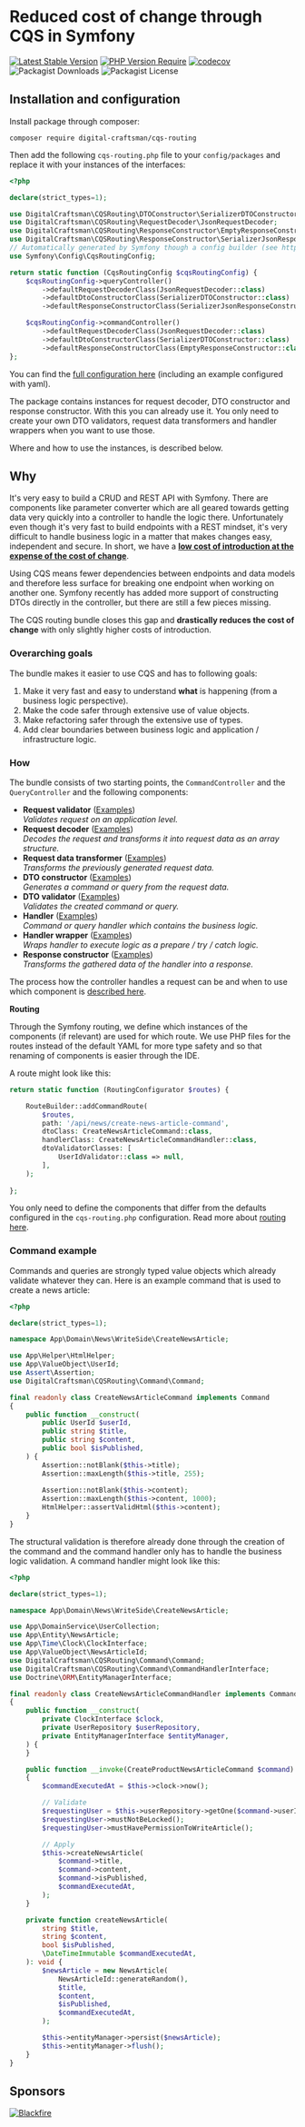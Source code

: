 # Reduced cost of change through CQS in Symfony

[![Latest Stable Version](https://img.shields.io/badge/stable-1.0.0-blue)](https://packagist.org/packages/digital-craftsman/cqs-routing)
[![PHP Version Require](https://img.shields.io/badge/php-8.2|8.3-5b5d95)](https://packagist.org/packages/digital-craftsman/cqs-routing)
[![codecov](https://codecov.io/gh/digital-craftsman-de/cqs-routing/branch/main/graph/badge.svg?token=YUKRDW1L8G)](https://codecov.io/gh/digital-craftsman-de/cqs-routing)
![Packagist Downloads](https://img.shields.io/packagist/dt/digital-craftsman/cqs-routing)
![Packagist License](https://img.shields.io/packagist/l/digital-craftsman/cqs-routing)

## Installation and configuration

Install package through composer:

```shell
composer require digital-craftsman/cqs-routing
```

Then add the following `cqs-routing.php` file to your `config/packages` and replace it with your instances of the interfaces:

```php
<?php

declare(strict_types=1);

use DigitalCraftsman\CQSRouting\DTOConstructor\SerializerDTOConstructor;
use DigitalCraftsman\CQSRouting\RequestDecoder\JsonRequestDecoder;
use DigitalCraftsman\CQSRouting\ResponseConstructor\EmptyResponseConstructor;
use DigitalCraftsman\CQSRouting\ResponseConstructor\SerializerJsonResponseConstructor;
// Automatically generated by Symfony though a config builder (see https://symfony.com/doc/current/configuration.html#config-config-builder).
use Symfony\Config\CqsRoutingConfig;

return static function (CqsRoutingConfig $cqsRoutingConfig) {
    $cqsRoutingConfig->queryController()
        ->defaultRequestDecoderClass(JsonRequestDecoder::class)
        ->defaultDtoConstructorClass(SerializerDTOConstructor::class)
        ->defaultResponseConstructorClass(SerializerJsonResponseConstructor::class);

    $cqsRoutingConfig->commandController()
        ->defaultRequestDecoderClass(JsonRequestDecoder::class)
        ->defaultDtoConstructorClass(SerializerDTOConstructor::class)
        ->defaultResponseConstructorClass(EmptyResponseConstructor::class);
};
```

You can find the [full configuration here](./docs/configuration.md) (including an example configured with yaml). 

The package contains instances for request decoder, DTO constructor and response constructor. With this you can already use it. You only need to create your own DTO validators, request data transformers and handler wrappers when you want to use those. 

Where and how to use the instances, is described below.

## Why

It's very easy to build a CRUD and REST API with Symfony. There are components like parameter converter which are all geared towards getting data very quickly into a controller to handle the logic there. Unfortunately even though it's very fast to build endpoints with a REST mindset, it's very difficult to handle business logic in a matter that makes changes easy, independent and secure. In short, we have a **[low cost of introduction at the expense of the cost of change](https://www.youtube.com/watch?v=uQUxJObxTUs)**.

Using CQS means fewer dependencies between endpoints and data models and therefore less surface for breaking one endpoint when working on another one. Symfony recently has added more support of constructing DTOs directly in the controller, but there are still a few pieces missing.

The CQS routing bundle closes this gap and **drastically reduces the cost of change** with only slightly higher costs of introduction.

### Overarching goals

The bundle makes it easier to use CQS and has to following goals:

1. Make it very fast and easy to understand **what** is happening (from a business logic perspective).
2. Make the code safer through extensive use of value objects.
3. Make refactoring safer through the extensive use of types.
4. Add clear boundaries between business logic and application / infrastructure logic.

### How

The bundle consists of two starting points, the `CommandController` and the `QueryController` and the following components:

- **Request validator** ([Examples](./docs/examples/request-validator.md))  
*Validates request on an application level.*
- **Request decoder** ([Examples](./docs/examples/request-decoder.md))  
*Decodes the request and transforms it into request data as an array structure.*
- **Request data transformer** ([Examples](./docs/examples/request-data-transformer.md))  
*Transforms the previously generated request data.*
- **DTO constructor** ([Examples](./docs/examples/dto-constructor.md))  
*Generates a command or query from the request data.*
- **DTO validator** ([Examples](./docs/examples/dto-validator.md))  
*Validates the created command or query.*
- **Handler** ([Examples](./docs/examples/handler.md))  
*Command or query handler which contains the business logic.*
- **Handler wrapper** ([Examples](./docs/examples/handler-wrapper.md))  
*Wraps handler to execute logic as a prepare / try / catch logic.*
- **Response constructor** ([Examples](./docs/examples/response-constructor.md))  
*Transforms the gathered data of the handler into a response.*

The process how the controller handles a request can be and when to use which component is [described here](./docs/process.md).

**Routing**

Through the Symfony routing, we define which instances of the components (if relevant) are used for which route. We use PHP files for the routes instead of the default YAML for more type safety and so that renaming of components is easier through the IDE.

A route might look like this:

```php
return static function (RoutingConfigurator $routes) {

    RouteBuilder::addCommandRoute(
        $routes,
        path: '/api/news/create-news-article-command',
        dtoClass: CreateNewsArticleCommand::class,
        handlerClass: CreateNewsArticleCommandHandler::class,
        dtoValidatorClasses: [
            UserIdValidator::class => null,
        ],
    );
    
};
```

You only need to define the components that differ from the defaults configured in the `cqs-routing.php` configuration. Read more about [routing here](./docs/routing.md).

### Command example

Commands and queries are strongly typed value objects which already validate whatever they can. Here is an example command that is used to create a news article:

```php
<?php

declare(strict_types=1);

namespace App\Domain\News\WriteSide\CreateNewsArticle;

use App\Helper\HtmlHelper;
use App\ValueObject\UserId;
use Assert\Assertion;
use DigitalCraftsman\CQSRouting\Command\Command;

final readonly class CreateNewsArticleCommand implements Command
{
    public function __construct(
        public UserId $userId,
        public string $title,
        public string $content,
        public bool $isPublished,
    ) {
        Assertion::notBlank($this->title);
        Assertion::maxLength($this->title, 255);
        
        Assertion::notBlank($this->content);
        Assertion::maxLength($this->content, 1000);
        HtmlHelper::assertValidHtml($this->content);
    }
}

```

The structural validation is therefore already done through the creation of the command and the command handler only has to handle the business logic validation. A command handler might look like this: 

```php
<?php

declare(strict_types=1);

namespace App\Domain\News\WriteSide\CreateNewsArticle;

use App\DomainService\UserCollection;
use App\Entity\NewsArticle;
use App\Time\Clock\ClockInterface;
use App\ValueObject\NewsArticleId;
use DigitalCraftsman\CQSRouting\Command\Command;
use DigitalCraftsman\CQSRouting\Command\CommandHandlerInterface;
use Doctrine\ORM\EntityManagerInterface;

final readonly class CreateNewsArticleCommandHandler implements CommandHandlerInterface
{
    public function __construct(
        private ClockInterface $clock,
        private UserRepository $userRepository,
        private EntityManagerInterface $entityManager,
    ) {
    }

    public function __invoke(CreateProductNewsArticleCommand $command): void
    {
        $commandExecutedAt = $this->clock->now();

        // Validate
        $requestingUser = $this->userRepository->getOne($command->userId);
        $requestingUser->mustNotBeLocked();
        $requestingUser->mustHavePermissionToWriteArticle();

        // Apply
        $this->createNewsArticle(
            $command->title,
            $command->content,
            $command->isPublished,
            $commandExecutedAt,
        );
    }

    private function createNewsArticle(
        string $title,
        string $content,
        bool $isPublished,
        \DateTimeImmutable $commandExecutedAt,
    ): void {
        $newsArticle = new NewsArticle(
            NewsArticleId::generateRandom(),
            $title,
            $content,
            $isPublished,
            $commandExecutedAt,
        );

        $this->entityManager->persist($newsArticle);
        $this->entityManager->flush();
    }
}
```

## Sponsors

[![Blackfire](./sponsors/blackfire.png)](https://blackfire.io)
